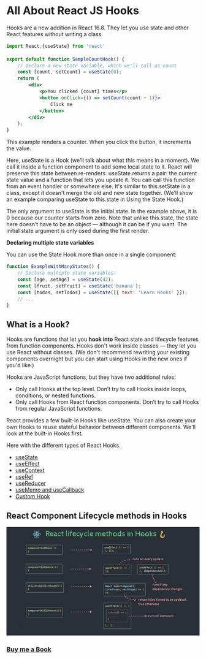 # All About React JS Hooks

Hooks are a new addition in React 16.8. They let you use state and other React features without writing a class.

```jsx
import React,{useState} from 'react'

export default function SampleCountHook() {
    // Declare a new state variable, which we'll call as count
    const [count, setCount] = useState(0);
    return (
        <div>
            <p>You clicked {count} times</p>
            <button onClick={() => setCount(count + 1)}>
                Click me
            </button>
        </div>
    );
}

```

This example renders a counter. When you click the button, it increments the value.

Here, useState is a Hook (we'll talk about what this means in a moment). We call it inside a function component to add some local state to it. React will preserve this state between re-renders. useState returns a pair: the current state value and a function that lets you update it. You can call this function from an event handler or somewhere else. It's similar to this.setState in a class, except it doesn't merge the old and new state together. (We’ll show an example comparing useState to this.state in Using the State Hook.)

The only argument to useState is the initial state. In the example above, it is 0 because our counter starts from zero. Note that unlike this.state, the state here doesn’t have to be an object — although it can be if you want. The initial state argument is only used during the first render.

**Declaring multiple state variables**

You can use the State Hook more than once in a single component:

```jsx
function ExampleWithManyStates() {
    // Declare multiple state variables!
    const [age, setAge] = useState(42);
    const [fruit, setFruit] = useState('banana');
    const [todos, setTodos] = useState([{ text: 'Learn Hooks' }]);
    // ...
}

```
## What is a Hook?

Hooks are functions that let you **hook into** React state and lifecycle features from function components. Hooks don't work inside classes — they let you use React without classes. (We don't recommend rewriting your existing components overnight but you can start using Hooks in the new ones if you'd like.)

Hooks are JavaScript functions, but they have two additional rules:

- Only call Hooks at the top level. Don’t try to call Hooks inside loops, conditions, or nested functions.
- Only call Hooks from React function components. Don’t try to call Hooks from regular JavaScript functions.

React provides a few built-in Hooks like useState. You can also create your own Hooks to reuse stateful behavior between different components. We'll look at the built-in Hooks first.

Here with the different types of React Hooks.

- [useState](https://praveenoruganti.github.io/praveenoruganti-reactjs/7_Hooks/1_useState)
- [useEffect](https://praveenoruganti.github.io/praveenoruganti-reactjs/7_Hooks/2_useEffect)
- [useContext](https://praveenoruganti.github.io/praveenoruganti-reactjs/7_Hooks/3_useContext)
- [useRef](https://praveenoruganti.github.io/praveenoruganti-reactjs/7_Hooks/4_useRef)
- [useReducer](https://praveenoruganti.github.io/praveenoruganti-reactjs/7_Hooks/5_useReducer)
- [useMemo and useCallback](https://praveenoruganti.github.io/praveenoruganti-reactjs/7_Hooks/6_useMemo_useCallback)
- [Custom Hook](https://praveenoruganti.github.io/praveenoruganti-reactjs/7_Hooks/7_Custom_Hook)

## React Component Lifecycle methods in Hooks

![screenshot of the app](https://raw.githubusercontent.com/praveenoruganti/praveenoruganti-reactjs/master/7_Hooks/images/lifecycle.jpg)


### [Buy me a Book](https://bit.ly/388sUbE)



